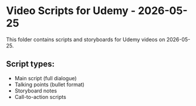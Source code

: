 # Video Scripts for Udemy - 2026-05-25

This folder contains scripts and storyboards for Udemy videos on 2026-05-25.

## Script types:
- Main script (full dialogue)
- Talking points (bullet format)
- Storyboard notes
- Call-to-action scripts
